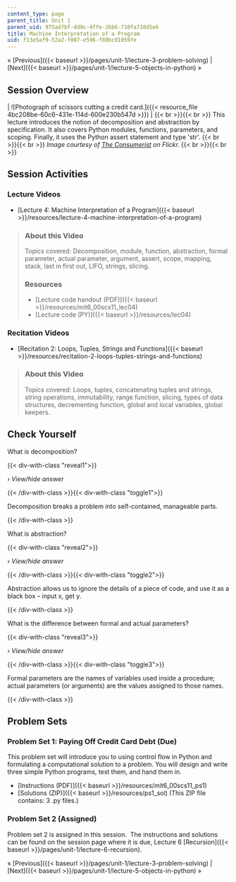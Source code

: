 ```yaml
---
content_type: page
parent_title: Unit 1
parent_uid: 975ad7bf-dd9c-4ffe-26b6-710fa718d5e6
title: Machine Interpretation of a Program
uid: f13e5af9-52a2-f007-e596-f80bc01059fe
---
```


« [Previous]({{< baseurl >}}/pages/unit-1/lecture-3-problem-solving) | [Next]({{< baseurl >}}/pages/unit-1/lecture-5-objects-in-python) »

Session Overview
----------------

| ![Photograph of scissors cutting a credit card.]({{< resource_file 4bc208be-60c6-431e-114d-600e230b547d >}}) |  {{< br >}}{{< br >}} This lecture introduces the notion of decomposition and abstraction by specification. It also covers Python modules, functions, parameters, and scoping. Finally, it uses the Python assert statement and type 'str'. {{< br >}}{{< br >}} _Image courtesy of [The Consumerist](http://www.flickr.com/photos/consumerist/4406234952/) on Flickr._ {{< br >}}{{< br >}}  

Session Activities
------------------

### Lecture Videos

*   [Lecture 4: Machine Interpretation of a Program]({{< baseurl >}}/resources/lecture-4-machine-interpretation-of-a-program)

> ### About this Video
> 
> Topics covered: Decomposition, module, function, abstraction, formal parameter, actual parameter, argument, assert, scope, mapping, stack, last in first out, LIFO, strings, slicing.
> 
> ### Resources
> 
> *   [Lecture code handout (PDF)]({{< baseurl >}}/resources/mit6_00scs11_lec04)
> *   [Lecture code (PY)]({{< baseurl >}}/resources/lec04)

### Recitation Videos

*   [Recitation 2: Loops, Tuples, Strings and Functions]({{< baseurl >}}/resources/recitation-2-loops-tuples-strings-and-functions)

> ### About this Video
> 
> Topics covered: Loops, tuples, concatenating tuples and strings, string operations, immutability, range function, slicing, types of data structures, decrementing function, global and local variables, global keepers.

Check Yourself
--------------

What is decomposition?

{{< div-with-class "reveal1">}}

› _View/hide answer_

{{< /div-with-class >}}{{< div-with-class "toggle1">}}

Decomposition breaks a problem into self-contained, manageable parts.

{{< /div-with-class >}}

What is abstraction?

{{< div-with-class "reveal2">}}

› _View/hide answer_

{{< /div-with-class >}}{{< div-with-class "toggle2">}}

Abstraction allows us to ignore the details of a piece of code, and use it as a black box – input x, get y.

{{< /div-with-class >}}

What is the difference between formal and actual parameters?

{{< div-with-class "reveal3">}}

› _View/hide answer_

{{< /div-with-class >}}{{< div-with-class "toggle3">}}

Formal parameters are the names of variables used inside a procedure; actual parameters (or arguments) are the values assigned to those names.

{{< /div-with-class >}}

Problem Sets
------------

### Problem Set 1: Paying Off Credit Card Debt (Due)

This problem set will introduce you to using control flow in Python and formulating a computational solution to a problem. You will design and write three simple Python programs, test them, and hand them in.

*   [Instructions (PDF)]({{< baseurl >}}/resources/mit6_00scs11_ps1)
*   [Solutions (ZIP)]({{< baseurl >}}/resources/ps1_sol) (This ZIP file contains: 3 .py files.)

### Problem Set 2 (Assigned)

Problem set 2 is assigned in this session.  The instructions and solutions can be found on the session page where it is due, Lecture 6 [Recursion]({{< baseurl >}}/pages/unit-1/lecture-6-recursion).

« [Previous]({{< baseurl >}}/pages/unit-1/lecture-3-problem-solving) | [Next]({{< baseurl >}}/pages/unit-1/lecture-5-objects-in-python) »